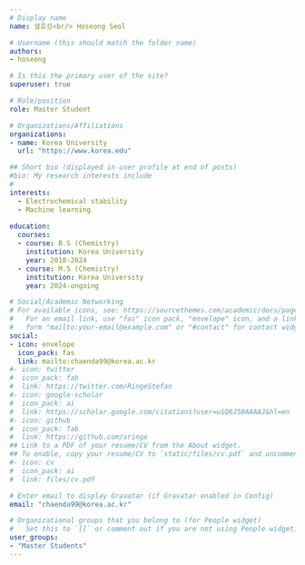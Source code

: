 ```yaml
---
# Display name
name: 설호성<br/> Hoseong Seol 

# Username (this should match the folder name)
authors:
- hoseong

# Is this the primary user of the site?
superuser: true

# Role/position
role: Master Student

# Organizations/Affiliations
organizations:
- name: Korea University
  url: "https://www.korea.edu"

## Short bio (displayed in user profile at end of posts)
#bio: My research interests include 
#
interests:
  - Electrochemical stability
  - Machine learning
  
education:
  courses:
  - course: B.S (Chemistry)
    institution: Korea University
    year: 2018-2024
  - course: M.S (Chemistry)
    institution: Korea University
    year: 2024-ongoing

# Social/Academic Networking
# For available icons, see: https://sourcethemes.com/academic/docs/page-builder/#icons
#   For an email link, use "fas" icon pack, "envelope" icon, and a link in the
#   form "mailto:your-email@example.com" or "#contact" for contact widget.
social:
- icon: envelope
  icon_pack: fas
  link: mailto:chaenda99@korea.ac.kr
#- icon: twitter
#  icon_pack: fab
#  link: https://twitter.com/RingeStefan
#- icon: google-scholar
#  icon_pack: ai
#  link: https://scholar.google.com/citations?user=uSQ8J50AAAAJ&hl=en
#- icon: github
#  icon_pack: fab
#  link: https://github.com/sringe
## Link to a PDF of your resume/CV from the About widget.
## To enable, copy your resume/CV to `static/files/cv.pdf` and uncomment the lines below.
#- icon: cv
#  icon_pack: ai
#  link: files/cv.pdf

# Enter email to display Gravatar (if Gravatar enabled in Config)
email: "chaenda99@korea.ac.kr"

# Organizational groups that you belong to (for People widget)
#   Set this to `[]` or comment out if you are not using People widget.
user_groups:
- "Master Students"
---
```



